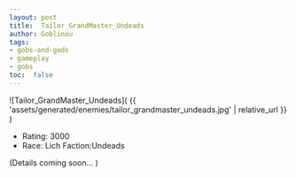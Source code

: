 ```yaml
---
layout: post
title:  Tailor_GrandMaster_Undeads
author: Goblinou
tags:
- gobs-and-gods
- gameplay
- gobs
toc:  false
---
```


![Tailor_GrandMaster_Undeads]( {{ 'assets/generated/enemies/tailor_grandmaster_undeads.jpg' | relative_url }} )
- Rating: 3000
- Race: Lich  Faction:Undeads

(Details coming soon... )